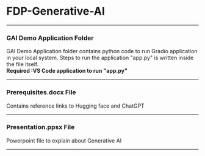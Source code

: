 # FDP-Generative-AI

<hr>
<H3> GAI Demo Application Folder </H3>
GAI Demo Application folder contains python code to run Gradio application in your local system.
Steps to run the application "app.py" is written inside the file itself.<br>
<b>Required :VS Code application to run "app.py"</b>
<hr>

<H3> Prerequisites.docx File </H3>
Contains reference links to Hugging face and ChatGPT
<hr>

<H3> Presentation.ppsx File </H3>
Powerpoint file to explain about Generative AI
<hr>
